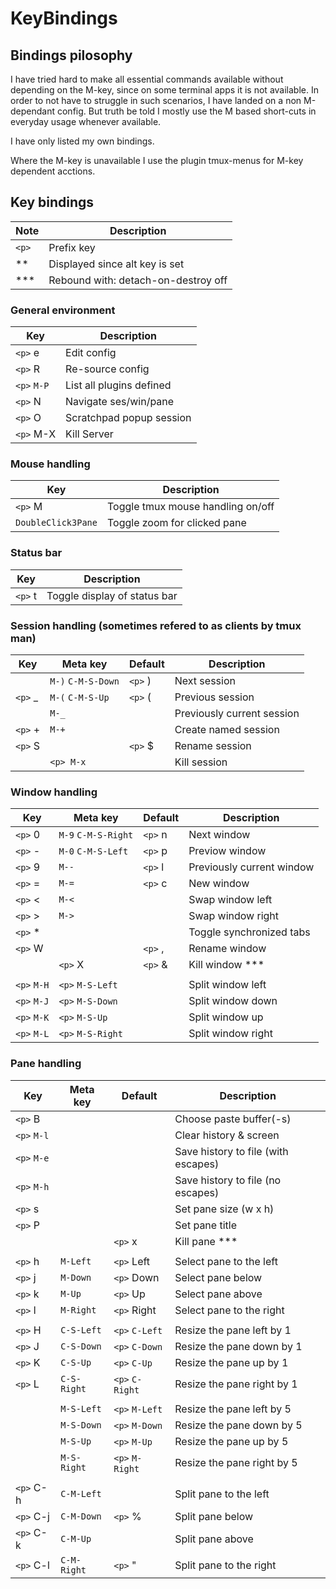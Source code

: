 # KeyBindings

## Bindings pilosophy

I have tried hard to make all essential commands available without
depending on the M-key, since on some terminal apps it is not available.
In order to not have to struggle in such scenarios, I have landed
on a non M-dependant config. But truth be told I mostly use the
M based short-cuts in everyday usage whenever available.

I have only listed my own bindings.

Where the M-key is unavailable I use the plugin tmux-menus for M-key
dependent acctions.

## Key bindings

Note | Description
-|-
`<p>` | Prefix key
**    | Displayed since alt key is set
***   | Rebound with: detach-on-destroy off

### General environment

Key | Description
-|-
`<p>` e   | Edit config
`<p>` R   | Re-source config
`<p>` `M-P` | List all plugins defined
`<p>` N   | Navigate ses/win/pane
`<p>` O   | Scratchpad popup session
`<p>` M-X | Kill Server

### Mouse handling

Key | Description
-|-
`<p>` M | Toggle tmux mouse handling on/off
`DoubleClick3Pane` | Toggle zoom for clicked pane

### Status bar

Key | Description
------ | ------
`<p>` t | Toggle display of status bar

### Session handling (sometimes refered to as clients by tmux man)

 Key | Meta key | Default | Description
 ------ | ------ | ------ | ------
 <nbsp>   | `M-)` `C-M-S-Down` | `<p>` ) | Next session
 `<p>` _  | `M-(` `C-M-S-Up`   | `<p>` ( | Previous session
<nbsp>    | `M-_`              | <nbsp>  | Previously current session
 `<p>` +  | `M-+`              | <nbsp>  | Create named session
 `<p>` S  | <nbsp>             | `<p>` $ | Rename session
 <nbsp> | `<p> M-x`         | <nbsp>  | Kill session

### Window handling

Key | Meta key | Default | Description
------ | ------ | ------ | ------
`<p>` 0  | `M-9` `C-M-S-Right` | `<p>` n | Next window
`<p>` -  | `M-0` `C-M-S-Left`  | `<p>` p | Previow window
`<p>` 9  | `M--`   | `<p>` l | Previously current window
`<p>` =  | `M-=`   | `<p>` c | New window
`<p>` <  | `M-<`   | <nbsp>  | Swap window left
`<p>` >  | `M->`   | <nbsp>  | Swap window right
`<p>` *  |         | <nbsp>  | Toggle synchronized tabs
`<p>` W  |         | `<p>` , | Rename window
<nbsp> | `<p>` X | `<p>` & | Kill window ***
<nbsp> |<nbsp> |<nbsp> | <nbsp>
`<p>` `M-H` | `<p>` `M-S-Left`  | <nbsp> | Split window left
`<p>` `M-J` | `<p>` `M-S-Down`  | <nbsp> | Split window down
`<p>` `M-K` | `<p>` `M-S-Up`    | <nbsp> | Split window up
`<p>` `M-L` | `<p>` `M-S-Right` | <nbsp> | Split window right

### Pane handling

Key | Meta key | Default | Description
-|-|-|-
`<p>` B   | | | Choose paste buffer(-s)
`<p>` `M-l` | | | Clear history & screen
`<p>` `M-e` | | | Save history to file (with escapes)
`<p>` `M-h` | | | Save history to file (no escapes)
`<p>` s   | | | Set pane size (w x h)
`<p>` P   | | | Set pane title
<nbsp> | | `<p>` x | Kill pane ***
<nbsp> |<nbsp> |<nbsp> | <nbsp>
`<p>` h | `M-Left`  | `<p>` Left  | Select pane to the left
`<p>` j | `M-Down`  | `<p>` Down  | Select pane below
`<p>` k | `M-Up`    | `<p>` Up    | Select pane above
`<p>` l | `M-Right` | `<p>` Right | Select pane to the right
<nbsp> |<nbsp> |<nbsp> | <nbsp>
`<p>` H | `C-S-Left`  | `<p>` `C-Left`  | Resize the pane left by 1
`<p>` J | `C-S-Down`  | `<p>` `C-Down`  | Resize the pane down by 1
`<p>` K | `C-S-Up`    | `<p>` `C-Up`    | Resize the pane up by 1
`<p>` L | `C-S-Right` | `<p>` `C-Right` | Resize the pane right by 1
<nbsp> |<nbsp> |<nbsp> | <nbsp>
<nbsp> | `M-S-Left`  | `<p>` `M-Left`  | Resize the pane left by 5
<nbsp> | `M-S-Down`  | `<p>` `M-Down`  | Resize the pane down by 5
<nbsp> | `M-S-Up`    | `<p>` `M-Up`    | Resize the pane up by 5
<nbsp> | `M-S-Right` | `<p>` `M-Right` | Resize the pane right by 5
<nbsp> |<nbsp> |<nbsp> | <nbsp>
`<p>` C-h | `C-M-Left`  |         | Split pane to the left
`<p>` C-j | `C-M-Down`  | `<p>` % | Split pane below
`<p>` C-k | `C-M-Up`    |         | Split pane above
`<p>` C-l | `C-M-Right` | `<p>` " | Split pane to the right
